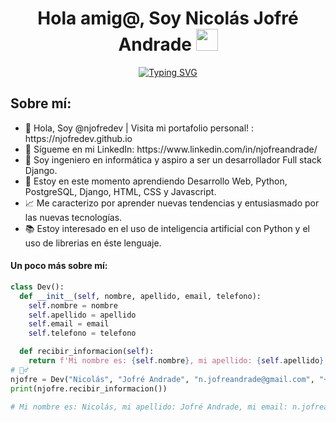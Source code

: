 <h1 align="center"><b>Hola amig@, Soy Nicolás Jofré Andrade </b><img src="https://media.giphy.com/media/hvRJCLFzcasrR4ia7z/giphy.gif" width="35"></h1>

<div align="center"><a href="https://git.io/typing-svg"><img src="https://readme-typing-svg.demolab.com?font=Fira+Code&pause=1000&color=4D49F7&center=true&vCenter=true&random=false&width=435&lines=Python+Full+stack+developer;Python+learner;PostgreSQL+learner;Django+learner;" alt="Typing SVG" /></a></div>

## Sobre mí:
<ul>
  <li>👋 Hola, Soy @njofredev | Visita mi portafolio personal! : https://njofredev.github.io</li>
  <li>💼 Sígueme en mi LinkedIn: https://www.linkedin.com/in/njofreandrade/ </li>
  <li>🐍 Soy ingeniero en informática y aspiro a ser un desarrollador Full stack Django.  </li>
  <li>🌱 Estoy en este momento aprendiendo Desarrollo Web, Python, PostgreSQL, Django, HTML, CSS y Javascript.</li> 
  <li>📈 Me caracterizo por aprender nuevas tendencias y entusiasmado por las nuevas tecnologías. </li> 
  <li>📚 Estoy interesado en el uso de inteligencia artificial con Python y el uso de librerias en éste lenguaje.</li> 
</ul>

#### Un poco más sobre mí:
```python
class Dev():
  def __init__(self, nombre, apellido, email, telefono):
    self.nombre = nombre
    self.apellido = apellido
    self.email = email
    self.telefono = telefono

  def recibir_informacion(self):
    return f'Mi nombre es: {self.nombre}, mi apellido: {self.apellido}, mi email: {self.email} y mi teléfono es: {self.telefono}'
# 🙋‍♂️
njofre = Dev("Nicolás", "Jofré Andrade", "n.jofreandrade@gmail.com", "+569 5755 89 66")
print(njofre.recibir_informacion())  

# Mi nombre es: Nicolás, mi apellido: Jofré Andrade, mi email: n.jofreandrade@gmail.com y mi teléfono es: +569 5755 89 66
```

